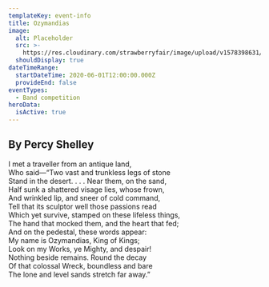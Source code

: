 ```yaml
---
templateKey: event-info
title: Ozymandias
image:
  alt: Placeholder
  src: >-
    https://res.cloudinary.com/strawberryfair/image/upload/v1578398631/Events/ozymandias_rielvp.jpg
  shouldDisplay: true
dateTimeRange:
  startDateTime: 2020-06-01T12:00:00.000Z
  provideEnd: false
eventTypes:
  - Band competition
heroData:
  isActive: true
---
```

## By Percy Shelley

I met a traveller from an antique land,  
Who said—“Two vast and trunkless legs of stone  
Stand in the desert. . . . Near them, on the sand,  
Half sunk a shattered visage lies, whose frown,  
And wrinkled lip, and sneer of cold command,  
Tell that its sculptor well those passions read  
Which yet survive, stamped on these lifeless things,  
The hand that mocked them, and the heart that fed;  
And on the pedestal, these words appear:  
My name is Ozymandias, King of Kings;  
Look on my Works, ye Mighty, and despair!  
Nothing beside remains. Round the decay  
Of that colossal Wreck, boundless and bare  
The lone and level sands stretch far away.”
